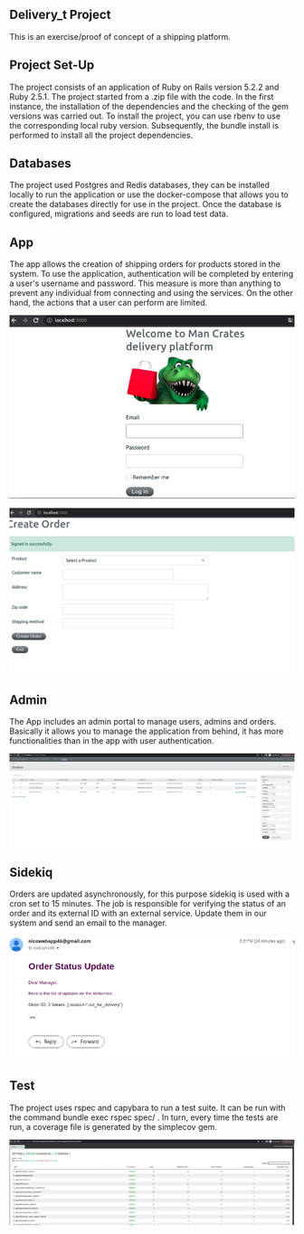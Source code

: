 ## Delivery_t Project 
This is an exercise/proof of concept of a shipping platform.

## Project Set-Up

The project consists of an application of Ruby on Rails version 5.2.2 and Ruby 2.5.1. The project started from a .zip file with the code.
In the first instance, the installation of the dependencies and the checking of the gem versions was carried out.
To install the project, you can use rbenv to use the corresponding local ruby ​​version. Subsequently, the bundle install is performed to install all the project dependencies.

## Databases

The project used Postgres and Redis databases, they can be installed locally to run the application or use the docker-compose that allows you to create the databases directly for use in the project. Once the database is configured, migrations and seeds are run to load test data.

## App

The app allows the creation of shipping orders for products stored in the system. To use the application, authentication will be completed by entering a user's username and password. This measure is more than anything to prevent any individual from connecting and using the services. On the other hand, the actions that a user can perform are limited.

![App image 1](readme/app_1.png)

![App image 2](readme/app_2.png)


## Admin

The App includes an admin portal to manage users, admins and orders. Basically it allows you to manage the application from behind, it has more functionalities than in the app with user authentication.

![Admin image](readme/admin.png)


## Sidekiq

Orders are updated asynchronously, for this purpose sidekiq is used with a cron set to 15 minutes. The job is responsible for verifying the status of an order and its external ID with an external service. Update them in our system and send an email to the manager.

![Email example](readme/notification_email.png)


## Test

The project uses rspec and capybara to run a test suite. It can be run with the command bundle exec rspec spec/ . In turn, every time the tests are run, a coverage file is generated by the simplecov gem.

![Test coverage](readme/coverage.png)
